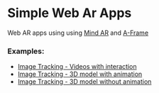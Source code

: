 # Simple Web Ar Apps

Web AR apps using using [Mind AR](https://hiukim.github.io/mind-ar-js-doc/) and [A-Frame](https://aframe.io/)

### Examples:

- [Image Tracking - Videos with interaction](https://github.com/AnneLivia/WebARApps/tree/main/A-Frame/ARVideo)
- [Image Tracking - 3D model with animation](https://github.com/AnneLivia/WebARApps/tree/main/A-Frame/AR3DModelAnimation)
- [Image Tracking - 3D model without animation](https://github.com/AnneLivia/WebARApps/tree/main/A-Frame/AR3DModel)

